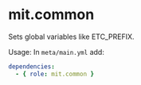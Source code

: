 # mit.common

Sets global variables like ETC_PREFIX.

Usage: In `meta/main.yml` add:

```yaml
dependencies:
  - { role: mit.common }
```
